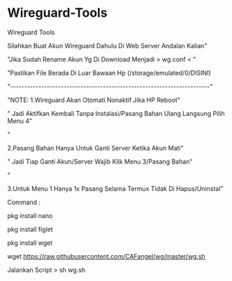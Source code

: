 # Wireguard-Tools
Wireguard Tools

Silahkan Buat Akun Wireguard Dahulu Di Web Server Andalan Kalian"

 "Jika Sudah Rename Akun Yg Di Download Menjadi > wg.conf < "

 "Pastikan File Berada Di Luar Bawaan Hp (/storage/emulated/0/DISINI)

 "-----------------------------------------------------------------------"

 

"NOTE: 1.Wireguard Akan Otomati Nonaktif Jika HP Reboot"

 "        Jadi Aktifkan Kembali Tanpa Instalasi/Pasang Bahan Ulang Langsung Pilih Menu 4"

 "     

 2.Pasang Bahan Hanya Untuk Ganti Server Ketika Akun Mati"

 "        Jadi Tiap Ganti Akun/Server Wajib Klik Menu 3/Pasang Bahan"

 "     

 3.Untuk Menu 1 Hanya 1x Pasang Selama Termux Tidak Di Hapus/Uninstal"

Command : 

pkg install nano

pkg install figlet

pkg install wget

wget https://raw.githubusercontent.com/CAFangel/wg/master/wg.sh

Jalankan Script > sh wg.sh

